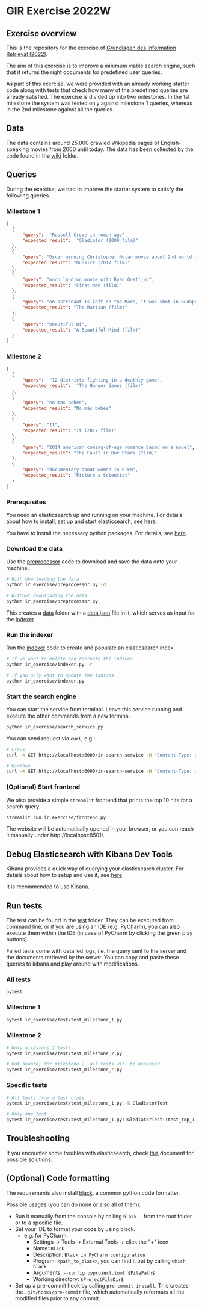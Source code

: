 # GIR Exercise 2022W

## Exercise overview

This is the repository for the exercise of [Grundlagen des Information Retrieval (2022)](https://tiss.tuwien.ac.at/course/courseDetails.xhtml?dswid=1366&dsrid=63&courseNr=188977&semester=2022W). 

The aim of this exercise is to improve a minimum viable search engine, such that it returns the right documents for predefined user queries.

As part of this exercise, we were provided with an already working starter code along with tests that check how many of the predefined queries are already satisfied. 
The exercise is divided up into  two milestones. In the 1st milestone the system was tested only against milestone 1 queries, whereas in the 2nd milestone against all the queries.

## Data

The data contains around 25.000 crawled Wikipedia pages of English-speaking movies from 2000 until today. The data has been collected by the code found in the [wiki](ir_exercise/wiki) folder.

## Queries

During the exercise, we had to improve the starter system to satisfy the following queries.

### Milestone 1

```json
[
  { 
      "query":  "Russell Crowe in roman age",
      "expected_result":  "Gladiator (2000 film)"
  },
  { 
      "query": "Oscar winning Christopher Nolan movie about 2nd world war",
      "expected_result": "Dunkirk (2017 film)"
  },
  { 
      "query": "moon landing movie with Ryan Gostling",
      "expected_result": "First Man (film)"
  },
  { 
      "query": "an astronaut is left on the Mars, it was shot in Budapest",
      "expected_result": "The Martian (film)"
  },
  { 
      "query": "beautiful mi",
      "expected_result": "A Beautiful Mind (film)"
  }
]
```

### Milestone 2

```json
[
  { 
      "query":  "12 districts fighting in a deathly game",
      "expected_result":  "The Hunger Games (film)"
  },
  { 
      "query": "no mas bebes",
      "expected_result": "No más bebés"
  },
  { 
      "query": "It",
      "expected_result": "It (2017 film)"
  },
  { 
      "query": "2014 american coming-of-age romance based on a novel",
      "expected_result": "The Fault in Our Stars (film)"
  },
  { 
      "query": "documentary about women in STEM",
      "expected_result": "Picture a Scientist"
  }
]
```

### Prerequisites

You need an elasticsearch up and running on your machine. For details about how to install, set up and start elasticsearch, see [here](ES_SETUP.md).

You have to install the necessary python packages. For details, see [here](PYTHON_SETUP.md).

### Download the data

Use the [preprocessor](ir_exercise/preprocessor.py) code to download and save the data onto your machine.

```bash
# With downloading the data
python ir_exercise/preprocessor.py -d

# Without downloading the data
python ir_exercise/preprocessor.py
```

This creates a [data](data) folder with a [data.json](data/data.json) file in it, which serves as input for the [indexer](ir_exercise/indexer.py).

### Run the indexer

Run the [indexer](ir_exercise/indexer.py) code to create and populate an elasticsearch index.

```bash
# If we want to delete and recreate the indices
python ir_exercise/indexer.py -r

# If you only want to update the indices
python ir_exercise/indexer.py
```

### Start the search engine

You can start the service from terminal. Leave this service running and execute the other commands from a new terminal.

```bash
python ir_exercise/search_service.py
```

You can send request via `curl`, e.g.:
```bash
# Linux
curl -X GET http://localhost:6000/ir-search-service -H "Content-Type: application/json" -d '{"text": "test queary", "size": 5}'

# Windows
curl -X GET http://localhost:6000/ir-search-service -H "Content-Type: application/json" -d "{\"text\": \"test queary\", \"size\": 5}"
```

### (Optional) Start frontend

We also provide a simple `streamlit` frontend that prints the top 10 hits for a search query.

```bash
streamlit run ir_exercise/frontend.py
```

The website will be automatically opened in your browser, or you can reach it manually under http://localhost:8501/. 

## Debug Elasticsearch with Kibana Dev Tools

Kibana provides a quick way of querying your elasticsearch cluster. For details about how to setup and use it, see [here](KIBANA.md).

It is recommended to use Kibana.

## Run tests

The test can be found in the [test](ir_exercise/test) folder. They can be executed from command line, or if you are using an IDE (e.g. PyCharm), you can also execute them within the IDE (in case of PyCharm by clicking the green play buttons).

Failed tests come with detailed logs, i.e. the query sent to the server and the documents retrieved by the server. You can copy and paste these queries to kibana and play around with modifications.

### All tests

```bash
pytest
```

### Milestone 1

```bash
pytest ir_exercise/test/test_milestone_1.py
```

### Milestone 2

```bash
# Only milestone 2 tests
pytest ir_exercise/test/test_milestone_2.py

# But beware, for milestone 2, all tests will be assessed
pytest ir_exercise/test/test_milestone_*.py
````

### Specific tests

```bash
# All tests from a test class
pytest ir_exercise/test/test_milestone_1.py -k GladiatorTest

# Only one test
pytest ir_exercise/test/test_milestone_1.py::GladiatorTest::test_top_1
```

## Troubleshooting

If you encounter some troubles with elasticsearch, check [this](TROUBLESHOOTING.md) document for possible solutions.

## (Optional) Code formatting

The requirements also install [black](https://github.com/psf/black), a common python code formatter.

Possible usages (you can do none or also all of them):
- Run it manually from the console by calling `black .` from the root folder or to a specific file.
- Set your IDE to format your code by using black.
  - e.g. for PyCharm: 
    - Settings -> Tools -> External Tools -> click the "+" icon
    - Name: `Black`
    - Description: `Black in PyCharm configuration`
    - Program: `<path_to_black>`, you can find it out by calling `which black`
    - Arguments: `--config pyproject.toml $FilePath$`
    - Working directory: `$ProjectFileDir$`
- Set up a pre-commit hook by calling `pre-commit install`. This creates the `.git/hooks/pre-commit` file, which automatically reformats all the modified files prior to any commit.
